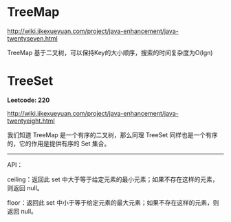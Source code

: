 # TreeMap

http://wiki.jikexueyuan.com/project/java-enhancement/java-twentyseven.html

TreeMap 基于二叉树，可以保持Key的大小顺序，搜索的时间复杂度为O(lgn)


# TreeSet

**Leetcode: 220**

http://wiki.jikexueyuan.com/project/java-enhancement/java-twentyeight.html

我们知道 TreeMap 是一个有序的二叉树，那么同理 TreeSet 同样也是一个有序的，它的作用是提供有序的 Set 集合。

_____________________________________________________________


API：

ceiling：返回此 set 中大于等于给定元素的最小元素；如果不存在这样的元素，则返回 null。

floor：返回此 set 中小于等于给定元素的最大元素；如果不存在这样的元素，则返回 null。
